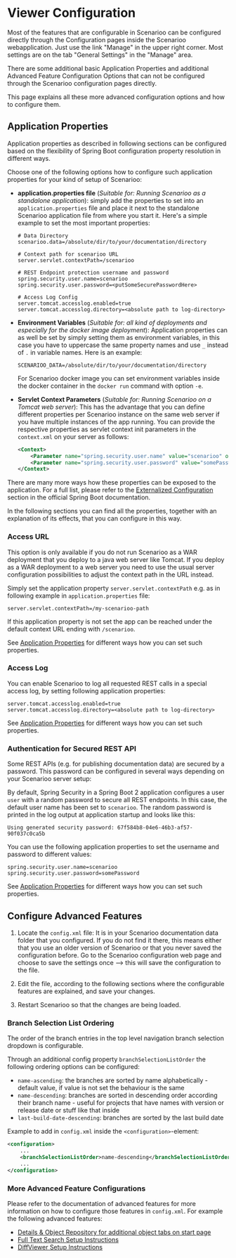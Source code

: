 # Viewer Configuration

Most of the features that are configurable in Scenarioo can be configured directly through the Configuration pages inside the Scenarioo webapplication. Just use the link "Manage" in the upper right corner. Most settings are on the tab "General Settings" in the "Manage" area. 

There are some additional basic Application Properties and additional Advanced Feature Configuration Options that can not be configured through the Scenarioo configuration pages directly. 

This page explains all these more advanced configuration options and how to configure them.

## Application Properties

Application properties as described in following sections can be configured based on the flexibility of Spring Boot configuration property resolution in different ways.

Choose one of the following options how to configure such application properties for your kind of setup of Scenarioo:

* **application.properties file** (*Suitable for: Running Scenarioo as a standalone application*): simply add the properties to set into an `application.properties` file and place it next to the standalone Scenarioo application file from where you start it. Here's a simple example to set the most important properties:
    ```
    # Data Directory
    scenarioo.data=/absolute/dir/to/your/documentation/directory
    
    # Context path for scenarioo URL
    server.servlet.contextPath=/scenarioo
    
    # REST Endpoint protection username and password
    spring.security.user.name=scenarioo
    spring.security.user.password=<putSomeSecurePasswordHere>
    
    # Access Log Config
    server.tomcat.accesslog.enabled=true
    server.tomcat.accesslog.directory=<absolute path to log-directory>
    ```

* **Environment Variables** (*Suitable for: all kind of deployments and especially for the docker image deployment*): 
Application properties can as well be set by simply setting them as environment variables, in this case you have to uppercase the same property names and use `_` instead of `.` in variable names. Here is an example:
    ```
    SCENARIOO_DATA=/absolute/dir/to/your/documentation/directory
    ```
    For Scenarioo docker image you can set environment variables inside the docker container in the `docker run` command with option `-e`.

* **Servlet Context Parameters** (*Suitable for: Running Scenarioo on a Tomcat web server*): This has the advantage that you can define different properties per Scenarioo instance on the same web server if you have multiple instances of the app running. You can provide the respective properties as servlet context init parameters in the `context.xml` on your server as follows:
    ```xml
    <Context>
        <Parameter name="spring.security.user.name" value="scenarioo" override="true" description="HTTP user for publishing documentation data"/>
        <Parameter name="spring.security.user.password" value="somePassword" override="true" description="HTTP password for publishing documentation data"/>
    </Context>    
    ```

There are many more ways how these properties can be exposed to the application. For a full list, please refer to the [Externalized Configuration](https://docs.spring.io/spring-boot/docs/2.0.2.RELEASE/reference/html/boot-features-external-config.html#boot-features-external-config) section in the official Spring Boot documentation.

In the following sections you can find all the properties, together with an explanation of its effects, that you can configure in this way.

### Access URL

This option is only available if you do not run Scenarioo as a WAR deployment that you deploy to a java web server like Tomcat. If you deploy as a WAR deployment to a web server you need to use the usual server configuration possibilities to adjust the context path in the URL instead.

Simply set the application property `server.servlet.contextPath` e.g. as in following example in `application.properties` file:
```
server.servlet.contextPath=/my-scenarioo-path
```

If this application property is not set the app can be reached under the default context URL ending with `/scenarioo`.

See [Application Properties](#application-properties) for different ways how you can set such properties.         

### Access Log

You can enable Scenarioo to log all requested REST calls in a special access log, by setting following application properties:
```
server.tomcat.accesslog.enabled=true
server.tomcat.accesslog.directory=<absolute path to log-directory>
```
     
See [Application Properties](#application-properties) for different ways how you can set such properties.         
     
### Authentication for Secured REST API

Some REST APIs (e.g. for publishing documentation data) are secured by a password. This password can be configured in several ways depending on your Scenarioo server setup:

By default, Spring Security in a Spring Boot 2 application configures a user `user` with a random password to secure all REST endpoints.
In this case, the default user name has been set to `scenarioo`. The random password is printed in the log output at application startup and looks like this:

```
Using generated security password: 67f584b8-04e6-46b3-af57-90f037c0ca5b
```

You can use the following application properties to set the username and password to different values:
```
spring.security.user.name=scenarioo
spring.security.user.password=somePassword
```

See [Application Properties](#application-properties) for different ways how you can set such properties.         

## Configure Advanced Features

1. Locate the `config.xml` file: It is in your Scenarioo documentation data folder that you configured. If you do not find it there, this means either that you use an older version of Scenarioo or that you never saved the configuration before. Go to the Scenarioo configuration web page and choose to save the settings once --> this will save the configuration to the file.

2. Edit the file, according to the following sections where the configurable features are explained, and save your changes.

3. Restart Scenarioo so that the changes are being loaded.

### Branch Selection List Ordering

The order of the branch entries in the top level navigation branch selection dropdown is configurable.

Through an additional config property `branchSelectionListOrder` the following ordering options can be configured:
* `name-ascending`: the branches are sorted by name alphabetically - default value, if value is not set the behaviour is the same
* `name-descending`: branches are sorted in descending order according their branch name - useful for projects that have names with version or release date or stuff like that inside
* `last-build-date-descending`: branches are sorted by the last build date

Example to add in `config.xml` inside the `<configuration>`-element:
```xml
<configuration>
    ...
    <branchSelectionListOrder>name-descending</branchSelectionListOrder>
    ...
</configuration>
```

### More Advanced Feature Configurations

Please refer to the documentation of advanced features for more information on how to configure those features in `config.xml`. For example the following advanced features:

* [Details & Object Repository for additional object tabs on start page](../features/Details.md)
* [Full Text Search Setup Instructions](../features/full-text-search/setup.md)
* [DiffViewer Setup Instructions](../features/diff-viewer/diff-viewer.md)
